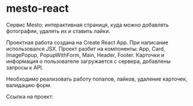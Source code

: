 # mesto-react
Сервис Mesto: интерактивная страниця, куда можно добавлять фотографии, удалять их и ставить лайки.

Проектная работа создана на Create React App. При написание использовался JSX.
Проект разбит на компоненты:
App, Card, ImagePopup, PopupWithForm, Main, Header, Footer.
Карточки и информация о пользователе загружается с сервера, добавлены запросы к API.

Необходимо реализовать работу попапов, лайков, удаление карточек, валидацию форм.

Ссылка на проект:
